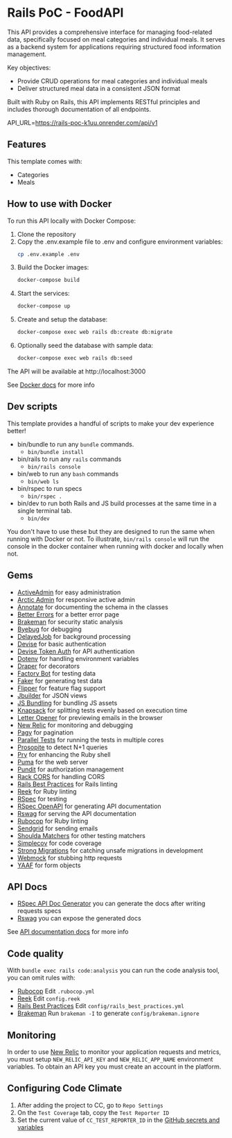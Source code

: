 # Rails PoC - FoodAPI

This API provides a comprehensive interface for managing food-related data, specifically focused on meal categories and individual meals. It serves as a backend system for applications requiring structured food information management.

Key objectives:
- Provide CRUD operations for meal categories and individual meals
- Deliver structured meal data in a consistent JSON format

Built with Ruby on Rails, this API implements RESTful principles and includes thorough documentation of all endpoints.

API_URL=https://rails-poc-k1uu.onrender.com/api/v1

## Features

This template comes with:
- Categories
- Meals


## How to use with Docker

To run this API locally with Docker Compose:

1. Clone the repository
2. Copy the .env.example file to .env and configure environment variables:
   ```bash
   cp .env.example .env
   ```
3. Build the Docker images:
   ```bash
   docker-compose build
   ```
4. Start the services:
   ```bash
   docker-compose up
   ```
5. Create and setup the database:
   ```bash
   docker-compose exec web rails db:create db:migrate
   ```
6. Optionally seed the database with sample data:
   ```bash
   docker-compose exec web rails db:seed
   ```

The API will be available at http://localhost:3000


See [Docker docs](./docs/docker.md) for more info

## Dev scripts

This template provides a handful of scripts to make your dev experience better!

- bin/bundle to run any `bundle` commands.
  - `bin/bundle install`
- bin/rails to run any `rails` commands
  - `bin/rails console`
- bin/web to run any `bash` commands
  - `bin/web ls`
- bin/rspec to run specs
  - `bin/rspec .`
- bin/dev to run both Rails and JS build processes at the same time in a single terminal tab.
  - `bin/dev`

You don't have to use these but they are designed to run the same when running with Docker or not.
To illustrate, `bin/rails console` will run the console in the docker container when running with docker and locally when not.

## Gems

- [ActiveAdmin](https://github.com/activeadmin/activeadmin) for easy administration
- [Arctic Admin](https://github.com/cprodhomme/arctic_admin) for responsive active admin
- [Annotate](https://github.com/ctran/annotate_models) for documenting the schema in the classes
- [Better Errors](https://github.com/charliesome/better_errors) for a better error page
- [Brakeman](https://github.com/presidentbeef/brakeman) for security static analysis
- [Byebug](https://github.com/deivid-rodriguez/byebug) for debugging
- [DelayedJob](https://github.com/collectiveidea/delayed_job) for background processing
- [Devise](https://github.com/plataformatec/devise) for basic authentication
- [Devise Token Auth](https://github.com/lynndylanhurley/devise_token_auth) for API authentication
- [Dotenv](https://github.com/bkeepers/dotenv) for handling environment variables
- [Draper](https://github.com/drapergem/draper) for decorators
- [Factory Bot](https://github.com/thoughtbot/factory_bot) for testing data
- [Faker](https://github.com/stympy/faker) for generating test data
- [Flipper](https://github.com/jnunemaker/flipper) for feature flag support
- [Jbuilder](https://github.com/rails/jbuilder) for JSON views
- [JS Bundling](https://github.com/rails/jsbundling-rails) for bundling JS assets
- [Knapsack](https://github.com/KnapsackPro/knapsack) for splitting tests evenly based on execution time
- [Letter Opener](https://github.com/ryanb/letter_opener) for previewing emails in the browser
- [New Relic](https://github.com/newrelic/newrelic-ruby-agent) for monitoring and debugging
- [Pagy](https://github.com/ddnexus/pagy) for pagination
- [Parallel Tests](https://github.com/grosser/parallel_tests) for running the tests in multiple cores
- [Prosopite](https://github.com/charkost/prosopite) to detect N+1 queries
- [Pry](https://github.com/pry/pry) for enhancing the Ruby shell
- [Puma](https://github.com/puma/puma) for the web server
- [Pundit](https://github.com/varvet/pundit) for authorization management
- [Rack CORS](https://github.com/cyu/rack-cors) for handling CORS
- [Rails Best Practices](https://github.com/flyerhzm/rails_best_practices) for Rails linting
- [Reek](https://github.com/troessner/reek) for Ruby linting
- [RSpec](https://github.com/rspec/rspec) for testing
- [RSpec OpenAPI](https://github.com/exoego/rspec-openapi) for generating API documentation
- [Rswag](https://github.com/rswag/rswag) for serving the API documentation
- [Rubocop](https://github.com/bbatsov/rubocop/) for Ruby linting
- [Sendgrid](https://github.com/stephenb/sendgrid) for sending emails
- [Shoulda Matchers](https://github.com/thoughtbot/shoulda-matchers) for other testing matchers
- [Simplecov](https://github.com/colszowka/simplecov) for code coverage
- [Strong Migrations](https://github.com/ankane/strong_migrations) for catching unsafe migrations in development
- [Webmock](https://github.com/bblimke/webmock) for stubbing http requests
- [YAAF](https://github.com/rootstrap/yaaf) for form objects

## API Docs

- [RSpec API Doc Generator](https://github.com/exoego/rspec-openapi) you can generate the docs after writing requests specs
- [Rswag](https://github.com/rswag/rswag) you can expose the generated docs

See [API documentation docs](./docs/api_documentation.md) for more info

## Code quality

With `bundle exec rails code:analysis` you can run the code analysis tool, you can omit rules with:

- [Rubocop](https://github.com/bbatsov/rubocop/blob/master/config/default.yml) Edit `.rubocop.yml`
- [Reek](https://github.com/troessner/reek#configuration-file) Edit `config.reek`
- [Rails Best Practices](https://github.com/flyerhzm/rails_best_practices#custom-configuration) Edit `config/rails_best_practices.yml`
- [Brakeman](https://github.com/presidentbeef/brakeman) Run `brakeman -I` to generate `config/brakeman.ignore`

## Monitoring

In order to use [New Relic](https://newrelic.com) to monitor your application requests and metrics, you must setup `NEW_RELIC_API_KEY` and `NEW_RELIC_APP_NAME` environment variables.
To obtain an API key you must create an account in the platform.

## Configuring Code Climate

1. After adding the project to CC, go to `Repo Settings`
1. On the `Test Coverage` tab, copy the `Test Reporter ID`
1. Set the current value of `CC_TEST_REPORTER_ID` in the [GitHub secrets and variables](https://docs.github.com/en/actions/security-guides/using-secrets-in-github-actions#creating-secrets-for-a-repository)